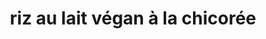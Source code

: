 ---
title: riz au lait végan à la chicorée
draft: false
layout: recettes
type: dessert
categories:
  - Sucrée
regime:
  - vegan
  - sans-gluten
cuisson: Oui
temperature: Froid
plate: 100
check: Oui
checkAlwaysOk: false
ingredients:
  sec:
    - title: Riz rond
      quantite: 1.7
      unit: Kg
  lof:
    - title: Lait d'avoine
      quantite: 17
      unit: litre
  sucres:
    - title: Sucre brun Vergeoise
      quantite: 1.5
      unit: Kg
  epices:
    - title: Sel
      quantite: 8
      unit: grammes
  autres:
    - title: chicorée soluble
      quantite: 170
      unit: grammes
preparation: >-
  faire chauffer une grande quantité d'eau avec le sel, quand elle bout, ajouter
  le riz et faire cuire pendant 5 mn


  faire chauffer 13 litre de lait d'avoine, juste avant l'ébullition ajouter le riz précuit, le sucre vergeoise et la chicorée, laisser cuire 30 mn en remuant régulièrement


  5 mn avant la fin de la cuisson, ajouter les 4 litres de lait restants


  répartisser dans les ramequins et laisser tiédir
publishDate: 2025-06-15T12:58:00.000Z
---